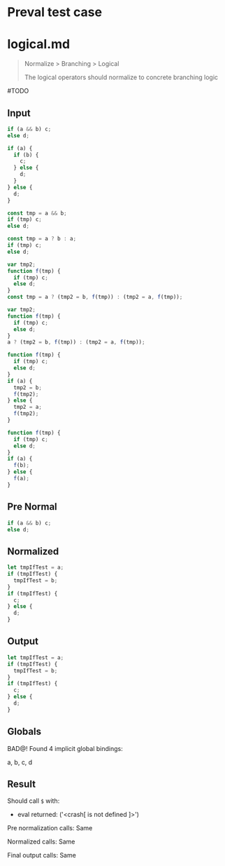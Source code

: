 # Preval test case

# logical.md

> Normalize > Branching > Logical
>
> The logical operators should normalize to concrete branching logic

#TODO

## Input

`````js filename=intro
if (a && b) c;
else d;
`````

`````js filename=ideal
if (a) {
  if (b) {
    c;
  } else {
    d;
  }
} else {
  d;
}
`````

`````js filename=probably
const tmp = a && b;
if (tmp) c;
else d;
`````

`````js filename=probably-step2
const tmp = a ? b : a;
if (tmp) c;
else d;
`````

`````js filename=probably-step3
var tmp2;
function f(tmp) {
  if (tmp) c;
  else d;
}
const tmp = a ? (tmp2 = b, f(tmp)) : (tmp2 = a, f(tmp));
`````

`````js filename=probably-step4
var tmp2;
function f(tmp) {
  if (tmp) c;
  else d;
}
a ? (tmp2 = b, f(tmp)) : (tmp2 = a, f(tmp));
`````

`````js filename=probably-step5
function f(tmp) {
  if (tmp) c;
  else d;
}
if (a) { 
  tmp2 = b; 
  f(tmp2);
} else {
  tmp2 = a;
  f(tmp2);
}
`````

`````js filename=probably-step6
function f(tmp) {
  if (tmp) c;
  else d;
}
if (a) { 
  f(b);
} else {
  f(a);
}
`````

## Pre Normal

`````js filename=intro
if (a && b) c;
else d;
`````

## Normalized

`````js filename=intro
let tmpIfTest = a;
if (tmpIfTest) {
  tmpIfTest = b;
}
if (tmpIfTest) {
  c;
} else {
  d;
}
`````

## Output

`````js filename=intro
let tmpIfTest = a;
if (tmpIfTest) {
  tmpIfTest = b;
}
if (tmpIfTest) {
  c;
} else {
  d;
}
`````

## Globals

BAD@! Found 4 implicit global bindings:

a, b, c, d

## Result

Should call `$` with:
 - eval returned: ('<crash[ <ref> is not defined ]>')

Pre normalization calls: Same

Normalized calls: Same

Final output calls: Same
